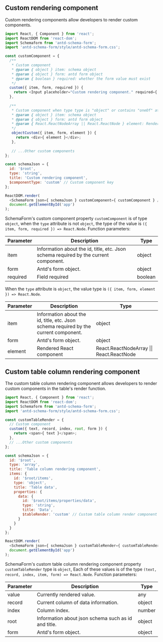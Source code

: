 ## Custom rendering component

Custom rendering components allow developers to render custom components.

```javascript
import React, { Component } from 'react';
import ReactDOM from 'react-dom';
import Schemaform from 'antd-schema-form';
import 'antd-schema-form/style/antd-schema-form.css';

const customComponent = {
  /**
   * Custom component
   * @param { object } item: schema object
   * @param { object } form: antd form object
   * @param { boolean } required: whether the form value must exist
   */
  custom({ item, form, required }) {
    return <Input placeholder="Custom rendering component." required={ required } />;
  },
  
  /**
   * Custom component when type type is "object" or contains "oneOf" attribute
   * @param { object } item: schema object
   * @param { object } form: antd form object
   * @param { React.ReactNodeArray || React.ReactNode } element: Rendered React component
   */
   objectCustom({ item, form, element }) {
     return <div>{ element }</div>;
   },
   
   // ...Other custom components
};

const schemaJson = {
  id: '$root',
  type: 'string',
  title: 'Custom rendering component',
  $componentType: 'custom' // Custom component key
};

ReactDOM.render(
  <SchemaForm json={ schemaJson } customComponent={ customComponent } />,
  document.getElementById('app')
);
```

SchemaForm's custom component property `customComponent` is of type `object`, when the `type` attribute is not `object`, the type of the value is `({ item, form, required }) => React.Node`.
Function parameters:

| Parameter | Description                                                                          | Type    |
| ---       | ---                                                                                  | ---     |
| item      | Information about the id, title, etc. Json schema required by the current component. | object  |
| form      | Antd's form object.                                                                  | object  |
| required  | Field required                                                                       | boolean |

When the `type` attribute is `object`, the value type is `({ item, form, element }) => React.Node`.

| Parameter | Description                                                                          | Type   |
| ---       | ---                                                                                  | ---    |
| item      | Information about the id, title, etc. Json schema required by the current component. | object |
| form      | Antd's form object.                                                                  | object |
| element   | Rendered React component                                                             | React.ReactNodeArray &#124;&#124; React.ReactNode |

## Custom table column rendering component

The custom table column rendering component allows developers to render custom components in the table's render function.

```javascript
import React, { Component } from 'react';
import ReactDOM from 'react-dom';
import Schemaform from 'antd-schema-form';
import 'antd-schema-form/style/antd-schema-form.css';

const customTableRender = {
  // Custom component
  custom({ text, record, index, root, form }) {
    return <span>{ text }</span>;
  },
  // ...Other custom components
};

const schemaJson = {
  id: '$root',
  type: 'array',
  title: 'Table column rendering component',
  items: {
    id: '$root/items',
    type: 'object',
    title: 'Table data',
    properties: {
      data: {
        id: '$root/items/properties/data',
        type: 'string',
        title: 'Data',
        $tableRender: 'custom' // Custom table column render component key
      } 
    }
  }
};

ReactDOM.render(
  <SchemaForm json={ schemaJson } customTableRender={ customTableRender } />,
  document.getElementById('app')
);
```

SchemaForm's custom table column rendering component property `customTableRender` type is `object`, Each of these values is of the type `(text, record, index, item, form) => React.Node`.
Function parameters:

| Parameter | Description                                         | Type   |
| ---       | ---                                                 | ---    |
| value     | Currently rendered value.                           | any    |
| record    | Current column of data information.                 | object |
| index     | Column index.                                       | number |
| root      | Information about json schema such as id and title. | object |
| form      | Antd's form object.                                 | object |